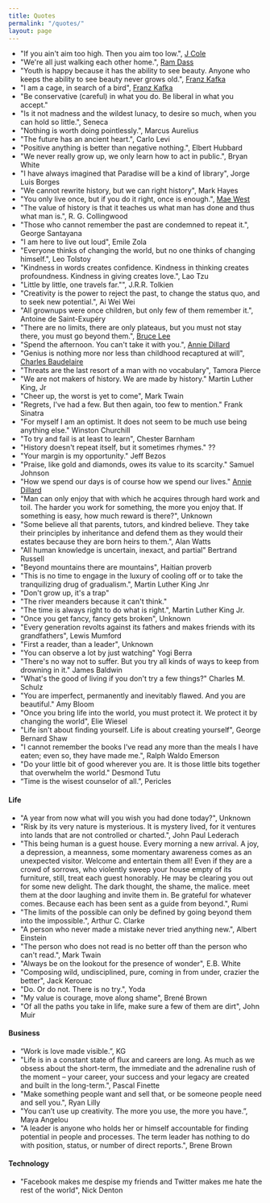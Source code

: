 ```yaml
---
title: Quotes
permalink: "/quotes/"
layout: page
---
```


- "If you ain't aim too high. Then you aim too low.", [J Cole][1]
- "We're all just walking each other home.", [Ram Dass][2]
- "Youth is happy because it has the ability to see beauty. Anyone who keeps the ability to see beauty never grows old.", [Franz Kafka][3]
- "I am a cage, in search of a bird", [Franz Kafka][4]
- "Be conservative (careful) in what you do. Be liberal in what you accept."
- "Is it not madness and the wildest lunacy, to desire so much, when you can hold so little.", Seneca
- "Nothing is worth doing pointlessly.", Marcus Aurelius
- "The future has an ancient heart.", Carlo Levi
- "Positive anything is better than negative nothing.", Elbert Hubbard
- "We never really grow up, we only learn how to act in public.", Bryan White
- "I have always imagined that Paradise will be a kind of library", Jorge Luis Borges
- "We cannot rewrite history, but we can right history", Mark Hayes
- "You only live once, but if you do it right, once is enough.", [Mae West][5]
- "The value of history is that it teaches us what man has done and thus what man is.", R. G. Collingwood
- "Those who cannot remember the past are condemned to repeat it.", George Santayana
- "I am here to live out loud", Emile Zola
- "Everyone thinks of changing the world, but no one thinks of changing himself.", Leo Tolstoy
- "Kindness in words creates confidence. Kindness in thinking creates profoundness. Kindness in giving creates love.", Lao Tzu
- "Little by little, one travels far."", J.R.R. Tolkien
- "Creativity is the power to reject the past, to change the status quo, and to seek new potential.", Ai Wei Wei
- "All grownups were once children, but only few of them remember it.", Antoine de Saint-Exupéry
- "There are no limits, there are only plateaus, but you must not stay there, you must go beyond them.", [Bruce Lee][6]
- "Spend the afternoon. You can't take it with you.", [Annie Dillard][7]
- "Genius is nothing more nor less than childhood recaptured at will", [Charles Baudelaire][8]
- "Threats are the last resort of a man with no vocabulary", Tamora Pierce
- "We are not makers of history. We are made by history." Martin Luther King, Jr
- "Cheer up, the worst is yet to come", Mark Twain
- "Regrets, I've had a few. But then again, too few to mention." Frank Sinatra
- "For myself I am an optimist. It does not seem to be much use being anything else." Winston Churchill
- "To try and fail is at least to learn", Chester Barnham
- "History doesn't repeat itself, but it sometimes rhymes." ??
- "Your margin is my opportunity." Jeff Bezos
- "Praise, like gold and diamonds, owes its value to its scarcity." Samuel Johnson
- "How we spend our days is of course how we spend our lives." [Annie Dillard][9]
- "Man can only enjoy that with which he acquires through hard work and toil. The harder you work for something, the more you enjoy that. If something is easy, how much reward is there?", Unknown
- "Some believe all that parents, tutors, and kindred believe. They take their principles by inheritance and defend them as they would their estates because they are born heirs to them.", Alan Watts
- "All human knowledge is uncertain, inexact, and partial" Bertrand Russell
- "Beyond mountains there are mountains", Haitian proverb
- "This is no time to engage in the luxury of cooling off or to take the tranquilizing drug of gradualism.", Martin Luther King Jnr
- "Don't grow up, it's a trap"
- "The river meanders because it can't think."
- "The time is always right to do what is right.", Martin Luther King Jr.
- "Once you get fancy, fancy gets broken", Unknown
- "Every generation revolts against its fathers and makes friends with its grandfathers", Lewis Mumford
- "First a reader, than a leader", Unknown
- "You can observe a lot by just watching" Yogi Berra
- "There's no way not to suffer. But you try all kinds of ways to keep from drowning in it." James Baldwin
- "What's the good of living if you don't try a few things?" Charles M. Schulz
- "You are imperfect, permanently and inevitably flawed. And you are beautiful." Amy Bloom
- "Once you bring life into the world, you must protect it. We protect it by changing the world", Elie Wiesel
- "Life isn't about finding yourself. Life is about creating yourself", George Bernard Shaw
- "I cannot remember the books I've read any more than the meals I have eaten; even so, they have made me.", Ralph Waldo Emerson
- "Do your little bit of good wherever you are. It is those little bits together that overwhelm the world." Desmond Tutu
- “Time is the wisest counselor of all.”, Pericles

#### Life

- "A year from now what will you wish you had done today?", Unknown
- "Risk by its very nature is mysterious. It is mystery lived, for it ventures into lands that are not controlled or charted.", John Paul Lederach
- "This being human is a guest house. Every morning a new arrival. A joy, a depression, a meanness, some momentary awareness comes as an unexpected visitor. Welcome and entertain them all! Even if they are a crowd of sorrows, who violently sweep your house empty of its furniture, still, treat each guest honorably. He may be clearing you out for some new delight. The dark thought, the shame, the malice. meet them at the door laughing and invite them in. Be grateful for whatever comes. Because each has been sent as a guide from beyond.", Rumi
- "The limits of the possible can only be defined by going beyond them into the impossible.", Arthur C. Clarke
- "A person who never made a mistake never tried anything new.", Albert Einstein
- "The person who does not read is no better off than the person who can't read.", Mark Twain
- "Always be on the lookout for the presence of wonder", E.B. White
- "Composing wild, undisciplined, pure, coming in from under, crazier the better", Jack Kerouac
- "Do. Or do not. There is no try.", Yoda
- "My value is courage, move along shame", Brené Brown
- "Of all the paths you take in life, make sure a few of them are dirt", John Muir

#### Business

- “Work is love made visible.”, KG
- "Life is in a constant state of flux and careers are long. As much as we obsess about the short-term, the immediate and the adrenaline rush of the moment – your career, your success and your legacy are created and built in the long-term.", Pascal Finette
- "Make something people want and sell that, or be someone people need and sell you.", Ryan Lilly
- "You can’t use up creativity. The more you use, the more you have.”, Maya Angelou
- "A leader is anyone who holds her or himself accountable for finding potential in people and processes. The term leader has nothing to do with position, status, or number of direct reports.", Brene Brown

#### Technology

- "Facebook makes me despise my friends and Twitter makes me hate the rest of the world", Nick Denton

[1]:	http://genius.com/J-cole-january-28th-lyrics
[2]:	https://en.wikipedia.org/wiki/Ram_Dass
[3]:	https://en.wikipedia.org/wiki/Franz_Kafka
[4]:	https://en.wikipedia.org/wiki/Franz_Kafka
[5]:	https://en.wikipedia.org/wiki/Mae_West
[6]:	https://en.wikipedia.org/wiki/Bruce_Lee
[7]:	https://en.wikipedia.org/wiki/Annie_Dillard
[8]:	https://en.wikipedia.org/wiki/Charles_Baudelaire
[9]:	https://en.wikipedia.org/wiki/Annie_Dillard